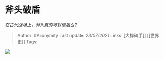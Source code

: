 # 斧头破盾
*在古代战场上，斧头真的可以破盾么?*

> Author: #Anonymity
> Last update: *23/07/2021*
> Links:[[大摔碑手]] [[世界史]]
> Tags:

![](https://pic2.zhimg.com/50/v2-f9d3dc83483f3e95c5c7759f53d890c1_hd.jpg?source=1940ef5c)

